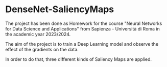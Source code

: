 # DenseNet-SaliencyMaps

The project has been done as Homework for the course "Neural Networks for Data Science and Applications" from Sapienza - Università di Roma in the academic year 2023/2024.

The aim of the project is to train a Deep Learning model and observe the effect of the gradients on the data. 

In order to do that, three different kinds of Saliency Maps are applied.
